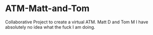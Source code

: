 ATM-Matt-and-Tom
================

Collaborative Project to create a virtual ATM. Matt D and Tom M
I have absolutely no idea what the fuck I am doing.
